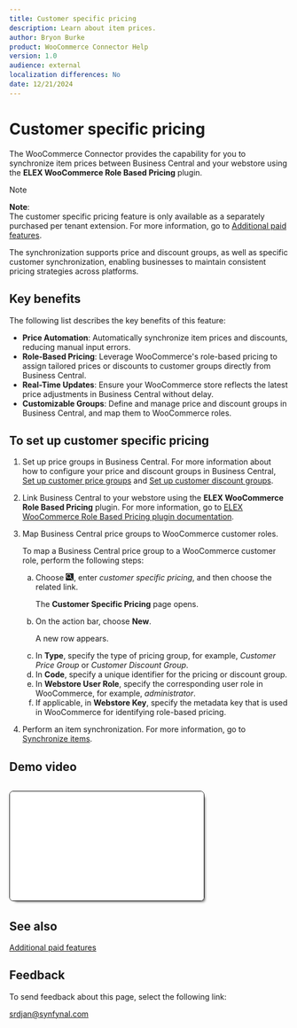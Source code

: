 ```yaml
---
title: Customer specific pricing
description: Learn about item prices.
author: Bryon Burke
product: WooCommerce Connector Help
version: 1.0
audience: external
localization differences: No
date: 12/21/2024
---
```


<!-- markdownlint-disable MD006 MD007 MD009 MD024 MD025 MD033 -->
<!--// cspell:ignore  markdownlint allowfullscreen keyframes woocommerce Webstore ELEX autoplay -->

# Customer specific pricing

The WooCommerce Connector provides the capability for you to synchronize item prices between Business Central and your webstore using the <b>ELEX WooCommerce Role Based Pricing</b> plugin.

> [!NOTE]
> <b>Note</b>:<br>The customer specific pricing feature is only available as a separately purchased per tenant extension. For more information, go to [Additional paid features](additional-paid-features.md).

The synchronization supports price and discount groups, as well as specific customer synchronization, enabling businesses to maintain consistent pricing strategies across platforms.

## Key benefits

The following list describes the key benefits of this feature:

- <b>Price Automation</b>: Automatically synchronize item prices and discounts, reducing manual input errors.
- <b>Role-Based Pricing</b>: Leverage WooCommerce's role-based pricing to assign tailored prices or discounts to customer groups directly from Business Central.
- <b>Real-Time Updates</b>: Ensure your WooCommerce store reflects the latest price adjustments in Business Central without delay.
- <b>Customizable Groups</b>: Define and manage price and discount groups in Business Central, and map them to WooCommerce roles.

## To set up customer specific pricing

1. Set up price groups in Business Central. For more information about how to configure your price and discount groups in Business Central, <a href="https://learn.microsoft.com/en-us/dynamics365/business-central/sales-how-to-set-up-customer-price-groups" target="_blank">Set up customer price groups</a> and <a href="https://learn.microsoft.com/en-us/dynamics365/business-central/sales-how-to-set-up-customer-discount-groups" target="_blank">Set up customer discount groups</a>.

1. Link Business Central to your webstore using the <b>ELEX WooCommerce Role Based Pricing</b> plugin. For more information, go to <a href="https://nl.wordpress.org/plugins/elex-woocommerce-role-based-pricing-plugin-basic/#description" target="_blank">ELEX WooCommerce Role Based Pricing plugin documentation</a>.

1. Map Business Central price groups to WooCommerce customer roles.

   To map a Business Central price group to a WooCommerce customer role, perform the following steps:
   <ol type="a">
    <li>Choose <img src="media/ui-search/search_small.png" alt="Lightbulb that opens the Tell Me feature.">, enter <i>customer specific pricing</i>, and then choose the related link.<br>
   <p>The <b>Customer Specific Pricing</b> page opens.</p></li>
    <li>On the action bar, choose <b>New</b>.<br>
     <p>A new row appears.</p></li>
    <li>In <b>Type</b>, specify the type of pricing group, for example, <i>Customer Price Group</i> or <i>Customer Discount Group</i>.</li>
    <li>In <b>Code</b>, specify a unique identifier for the pricing or discount group.</li>
    <li>In <b>Webstore User Role</b>, specify the corresponding user role in WooCommerce, for example, <i>administrator</i>.</li>
    <li>If applicable, in <b>Webstore Key</b>, specify the metadata key that is used in WooCommerce for identifying role-based pricing.</li>
   </ol>

1. Perform an item synchronization. For more information, go to [Synchronize items](synchronize-items.md).

## Demo video

<iframe width="350" height="197" loading="lazy" src="media/videos/customer-specific-pricing/customer-specific-pricing.html" title="Customer specific pricing"  allow="accelerometer; autoplay; clipboard-write; encrypted-media; gyroscope; picture-in-picture" allowfullscreen style="border:1px solid; border-color:#0a0a0a;box-shadow:5px 5px 5px -5px #0a0a0a;border-radius:7px;margin-block-start:1em"></iframe>

## See also

[Additional paid features](additional-paid-features.md)

## Feedback

To send feedback about this page, select the following link:

[srdjan@synfynal.com](mailto:srdjan@synfynal.com?subject=Documentation%20Feedback%20Product%20Docs:%20customer-specific-pricing)
